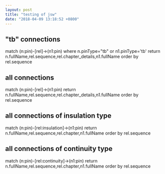 ```yaml
---
layout: post
title: "testing of jsw"
date: "2018-04-09 13:18:52 +0800"
---
```

## "tb" connections

match (n:pin)-[rel]->(n1:pin)
where n.pinType="tb" or n1.pinType='tb'
return n.fullName,rel.sequence,rel.chapter_details,n1.fullName
order by rel.sequence


## all connections

match (n:pin)-[rel]->(n1:pin)
return n.fullName,rel.sequence,rel.chapter_details,n1.fullName
order by rel.sequence

## all connections of insulation type

match (n:pin)-[rel:insulation]->(n1:pin)
return n.fullName,rel.sequence,rel.chapter,n1.fullName
order by rel.sequence

## all connections of continuity type

match (n:pin)-[rel:continuity]->(n1:pin)
return n.fullName,rel.sequence,rel.chapter,n1.fullName
order by rel.sequence
